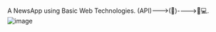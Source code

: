 A NewsApp using Basic Web Technologies.
(API)--->(🛜)---->📃💻.
![image](https://github.com/user-attachments/assets/9c0a7383-0b10-48bc-92e0-cbf31ee102b9)
